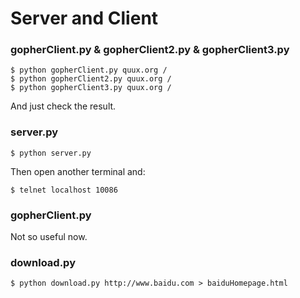 # Server and Client

### gopherClient.py & gopherClient2.py & gopherClient3.py

	$ python gopherClient.py quux.org /
	$ python gopherClient2.py quux.org /
	$ python gopherClient3.py quux.org /

And just check the result.

### server.py

	$ python server.py

Then open another terminal and:
	
	$ telnet localhost 10086

### gopherClient.py

Not so useful now.

### download.py

	$ python download.py http://www.baidu.com > baiduHomepage.html